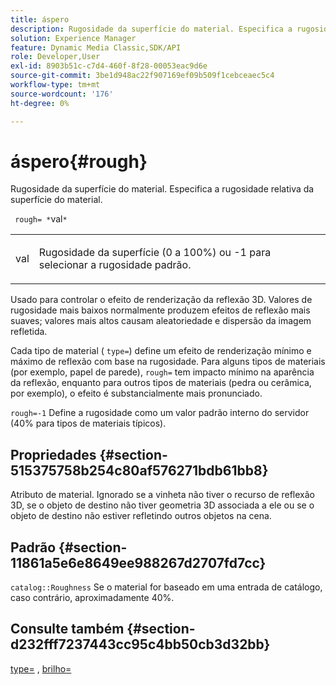 ```yaml
---
title: áspero
description: Rugosidade da superfície do material. Especifica a rugosidade relativa da superfície do material.
solution: Experience Manager
feature: Dynamic Media Classic,SDK/API
role: Developer,User
exl-id: 8903b51c-c7d4-460f-8f28-00053eac9d6e
source-git-commit: 3be1d948ac22f907169ef09b509f1cebceaec5c4
workflow-type: tm+mt
source-wordcount: '176'
ht-degree: 0%

---
```


# áspero{#rough}

Rugosidade da superfície do material. Especifica a rugosidade relativa da superfície do material.

` rough= *`val`*`

<table id="simpletable_432E33EC87144AC7A2A8D9406F862708"> 
 <tr class="strow"> 
  <td class="stentry"> <p> <span class="varname"> val </span> </p> </td> 
  <td class="stentry"> <p>Rugosidade da superfície (0 a 100%) ou -1 para selecionar a rugosidade padrão. </p> </td> 
 </tr> 
</table>

Usado para controlar o efeito de renderização da reflexão 3D. Valores de rugosidade mais baixos normalmente produzem efeitos de reflexão mais suaves; valores mais altos causam aleatoriedade e dispersão da imagem refletida.

Cada tipo de material ( `type=`) define um efeito de renderização mínimo e máximo de reflexão com base na rugosidade. Para alguns tipos de materiais (por exemplo, papel de parede), `rough=` tem impacto mínimo na aparência da reflexão, enquanto para outros tipos de materiais (pedra ou cerâmica, por exemplo), o efeito é substancialmente mais pronunciado.

`rough=-1` Define a rugosidade como um valor padrão interno do servidor (40% para tipos de materiais típicos).

## Propriedades {#section-515375758b254c80af576271bdb61bb8}

Atributo de material. Ignorado se a vinheta não tiver o recurso de reflexão 3D, se o objeto de destino não tiver geometria 3D associada a ele ou se o objeto de destino não estiver refletindo outros objetos na cena.

## Padrão {#section-11861a5e6e8649ee988267d2707fd7cc}

`catalog::Roughness` Se o material for baseado em uma entrada de catálogo, caso contrário, aproximadamente 40%.

## Consulte também {#section-d232fff7237443cc95c4bb50cb3d32bb}

[type=](../../../../../ir-api/http-protocol/image-rendering-api-ref/c-ir-http-protocol-ref/c-ir-http-protocol-command-reference/r-ir-http-type.md#reference-128c7de89e2d46838019b560f3f84a35) , [brilho=](../../../../../ir-api/http-protocol/image-rendering-api-ref/c-ir-http-protocol-ref/c-ir-http-protocol-command-reference/r-ir-http-gloss.md#reference-325aef2ee51e4e1584a06047427340ca)
